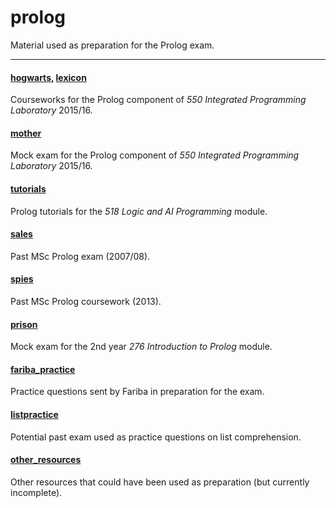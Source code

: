 # prolog

Material used as preparation for the Prolog exam.

---

#### [hogwarts](hogwarts), [lexicon](lexicon)
Courseworks for the Prolog component of _550 Integrated Programming Laboratory_ 2015/16.
  
#### [mother](mother)
Mock exam for the Prolog component of _550 Integrated Programming Laboratory_ 2015/16.

#### [tutorials](tutorials)
Prolog tutorials for the _518 Logic and AI Programming_ module.

#### [sales](sales)
Past MSc Prolog exam (2007/08).

#### [spies](sales)
Past MSc Prolog coursework (2013).

#### [prison](prison)
Mock exam for the 2nd year _276 Introduction to Prolog_ module.

#### [fariba_practice](fariba_practice)
Practice questions sent by Fariba in preparation for the exam.

#### [listpractice](listpractice)
Potential past exam used as practice questions on list comprehension.

#### [other_resources](other_resources)
Other resources that could have been used as preparation (but currently incomplete).
